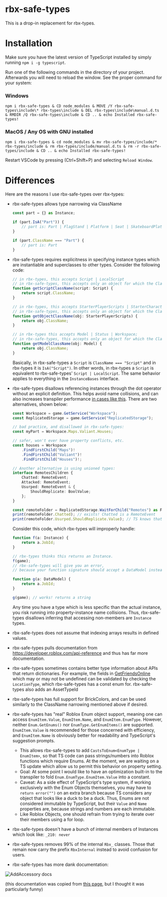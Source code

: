 # rbx-safe-types

This is a drop-in replacement for rbx-types.

# Installation

Make sure you have the latest version of TypeScript installed by simply running `npm i -g typescript`.

Run one of the following commands in the directory of your project. Afterwards you will need to reload the window. See the proper command for your system:

### Windows
```
npm i rbx-safe-types & CD node_modules & MOVE /Y rbx-safe-types\include\* rbx-types\include & DEL rbx-types\include\manual.d.ts & RMDIR /Q rbx-safe-types\include & CD .. & echo Installed rbx-safe-types!
```

### MacOS / Any OS with GNU installed
```
npm i rbx-safe-types & cd node_modules & mv rbx-safe-types/include/* rbx-types/include & rm rbx-types/include/manual.d.ts & rm -r rbx-safe-types/include & CD .. & echo Installed rbx-safe-types!
```

Restart VSCode by pressing (Ctrl+Shift+P) and selecting `Reload Window`.

# Differences
Here are the reasons I use rbx-safe-types over rbx-types:

- rbx-safe-types allows type narrowing via ClassName
	```ts
	const part = {} as Instance;

	if (part.IsA("Part")) {
		// part is: Part | FlagStand | Platform | Seat | SkateboardPlatform | SpawnLocation
	}

	if (part.ClassName === "Part") {
		// part is: Part
	}
	```
- rbx-safe-types requires explicitness in specifying instance types which are instantiable and superclasses to other types. Consider the following code:

	```ts
	// in rbx-types, this accepts Script | LocalScript
	// in rbx-safe-types, this accepts only an object for which the ClassName is Script
	function getScriptClassName(script: Script) {
		return script.ClassName;
	}

	// in rbx-types, this accepts StarterPlayerScripts | StarterCharacterScripts
	// in rbx-safe-types, this accepts only an object for which the ClassName is StarterPlayerScripts
	function getObjectClassName(obj: StarterPlayerScripts) {
		return obj.ClassName;
	}

	// in rbx-types this accepts Model | Status | Workspace;
	// in rbx-safe-types, this accepts only an object for which the ClassName is Model
	function getModelClassName(obj: Model) {
		return obj.ClassName;
	}
	```
	Basically, in rbx-safe-types a `Script` is `ClassName === "Script"` and in rbx-types it is `IsA("Script")`. In other words, in rbx-types a `Script` is equivalent to rbx-safe-types' `Script | LocalScript`. The same behavior applies to everything in the `InstanceBases` interface.

- rbx-safe-types disallows referencing instances through the dot operator without an explicit definition. This helps avoid name collisions, and can also increases transpiler performance [in cases like this](https://github.com/roblox-ts/roblox-ts/issues/281). There are two alternatives, shown below:
	```ts
	const Workspace = game.GetService("Workspace");
	const ReplicatedStorage = game.GetService("ReplicatedStorage");

	// bad practice, and disallowed in rbx-safe-types:
	const myPart = Workspace.Maps.Valiant.Houses;

	// safer, won't ever have property conflicts, etc.
	const houses = Workspace
		.FindFirstChild("Maps")!
		.FindFirstChild("Valiant")!
		.FindFirstChild("Houses")!;

	// Another alternative is using unioned types:
	interface RemotesChildren {
		Chatted: RemoteEvent;
		Attacked: RemoteEvent;
		Usurped: RemoteEvent & {
			ShouldReplicate: BoolValue;
		};
	}

	const remoteFolder = ReplicatedStorage.WaitForChild("Remotes") as Folder & RemotesChildren;
	print(remoteFolder.Chatted); // exists! Chatted is a RemoteEvent
	print(remoteFolder.Usurped.ShouldReplicate.Value); // TS knows that .Value is a boolean!
	```
	Consider this code, which rbx-types will improperly handle:
	```ts
	function f(a: Instance) {
		return a.JobId;
	}

	// rbx-types thinks this returns an Instance.
	f(game);
	// rbx-safe-types will give you an error,
	// because your function signature should accept a DataModel instead of an Instance:

	function g(a: DataModel) {
		return a.JobId;
	}

	g(game); // works! returns a string
	```
	Any time you have a type which is less specific than the actual instance, you risk running into property-instance name collisions. Thus, rbx-safe-types disallows inferring that accessing non-members are `Instance` types.
- rbx-safe-types does not assume that indexing arrays results in defined values.
- rbx-safe-types pulls documentation from https://developer.roblox.com/api-reference and thus has far more documentation.
- rbx-safe-types sometimes contains better type information about APIs that return dictionaries. For example, the fields in [GetFriendsOnline](https://developer.roblox.com/api-reference/function/Player/GetFriendsOnline) which may or may not be undefined can be validated by checking the `LocationType`, which rbx-safe-types has a const enum for. rbx-safe-types also adds an AssetTypeId
- rbx-safe-types has full support for BrickColors, and can be used similarly to the ClassName narrowing mentioned above if desired.
- rbx-safe-types has "real" Roblox Enum object support, meaning one can access `EnumItem.Value`, `EnumItem.Name`, and `EnumItem.EnumType`. However, neither `Enum.GetEnums()` nor `EnumType.GetEnumItems()` are supported. `EnumItem.Value` is recommended for those concerned with efficiency, and `EnumItem.Name` is obviously better for readability and TypeScript's suggestion prompts.
	- This allows rbx-safe-types to add `CastsToEnum<EnumType | EnumItem>`, so that TS code can pass strings/numbers into Roblox functions which require Enums. At the moment, we are waiting on a TS update which allow us to permit this behavior on property setting.
	- Goal: At some point I would like to have an optimization built-in to the transpiler to fold `Enum.EnumType.EnumItem.Value` into a constant.
	- Caveat: As a side effect of TypeScript's type system, if working exclusively with the Enum Objects themselves, you may have to `return error("")` on an extra branch because TS considers any object that looks like a duck to be a duck. Thus, Enums are not considered immutable by TypeScript, but their `Value` and `Name` properties are, because strings and numbers are each immutable.
	- Like Roblox Objects, one should refrain from trying to iterate over their members using a for loop.
- rbx-safe-types doesn't have a bunch of internal members of Instances which look like: `_210: never`
- rbx-safe-types removes 99% of the internal `Rbx_` classes. Those that remain now carry the prefix `RbxInternal` instead to avoid confusion for users.
- rbx-safe-types has more dank documentation:

![AddAccessory docs](https://user-images.githubusercontent.com/15217173/54723753-a2040380-4b36-11e9-90ff-b1ab72f5b8e2.png)

(this documentation was copied from [this page](https://developer.roblox.com/api-reference/function/Humanoid/AddAccessory), but I thought it was particularly funny)
